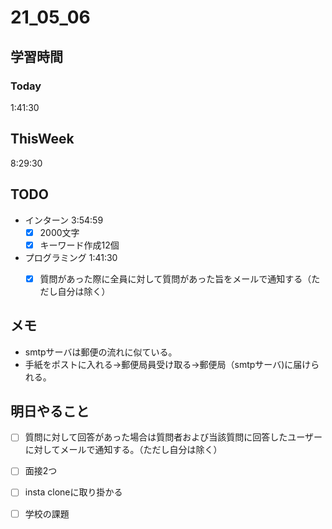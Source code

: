 # 21_05_06

## 学習時間
### Today
1:41:30
## ThisWeek
8:29:30

## TODO
* インターン 3:54:59
	- [x] 2000文字
	- [x] キーワード作成12個
* プログラミング 1:41:30
	- [x] 質問があった際に全員に対して質問があった旨をメールで通知する（ただし自分は除く）


## メモ
* smtpサーバは郵便の流れに似ている。
* 手紙をポストに入れる→郵便局員受け取る→郵便局（smtpサーバ)に届けられる。

## 明日やること
- [ ] 質問に対して回答があった場合は質問者および当該質問に回答したユーザーに対してメールで通知する。（ただし自分は除く）
- [ ] 面接2つ
- [ ] insta cloneに取り掛かる
- [ ] 学校の課題

